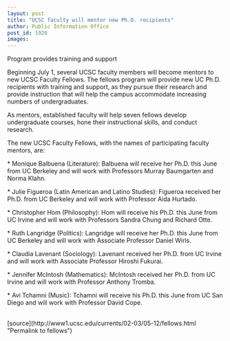 ```yaml
---
layout: post
title: "UCSC faculty will mentor new Ph.D. recipients"
author: Public Information Office
post_id: 1920
images:
---
```


<p class="sectionheadblack">
  Program provides training and support
</p>
<p>
  Beginning July 1, several UCSC faculty members will become mentors to new UCSC Faculty Fellows. The fellows program will provide new UC Ph.D. recipients with training and support, as they pursue their research and provide instruction that will help the campus accommodate increasing numbers of undergraduates.<br>
</p>
<p>
  As mentors, established faculty will help seven fellows develop undergraduate courses, hone their instructional skills, and conduct research.<br>
</p>
<p>
  The new UCSC Faculty Fellows, with the names of participating faculty mentors, are:<br>
</p>
<p>
  * Monique Balbuena (Literature): Balbuena will receive her Ph.D. this June from UC Berkeley and will work with Professors Murray Baumgarten and Norma Klahn.<br>
</p>
<p>
  * Julie Figueroa (Latin American and Latino Studies): Figueroa received her Ph.D. from UC Berkeley and will work with Professor Aida Hurtado.<br>
</p>
<p>
  * Christopher Hom (Philosophy): Hom will receive his Ph.D. this June from UC Irvine and will work with Professors Sandra Chung and Richard Otte.<br>
</p>
<p>
  * Ruth Langridge (Politics): Langridge will receive her Ph.D. this June from UC Berkeley and will work with Associate Professor Daniel Wirls.<br>
</p>
<p>
  * Claudia Lavenant (Sociology): Lavenant received her Ph.D. from UC Irvine and will work with Associate Professor Hiroshi Fukurai.<br>
</p>
<p>
  * Jennifer McIntosh (Mathematics): McIntosh received her Ph.D. from UC Irvine and will work with Professor Anthony Tromba.<br>
</p>
<p>
  * Avi Tchamni (Music): Tchamni will receive his Ph.D. this June from UC San Diego and will work with Professor David Cope.<br>
  <br>
</p>
[source](http://www1.ucsc.edu/currents/02-03/05-12/fellows.html "Permalink to fellows")
